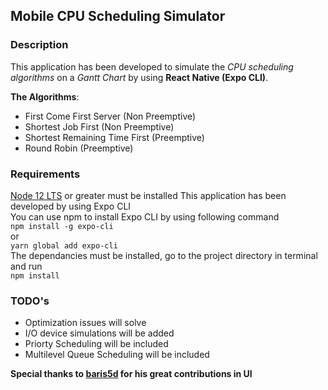## Mobile CPU Scheduling Simulator<br>

### Description<br>

This application has been developed to simulate the *CPU scheduling algorithms* on a *Gantt Chart* by using **React Native (Expo CLI)**.

**The Algorithms**: 

* First Come First Server (Non Preemptive)<br>
* Shortest Job First (Non Preemptive)<br>
* Shortest Remaining Time First (Preemptive)<br>
* Round Robin (Preemptive)<br>

### Requirements<br>
[Node 12 LTS](https://nodejs.org/) or greater must be installed 
This application has been developed by using Expo CLI<br>
You can use npm to install Expo CLI by using following command<br>
`npm install -g expo-cli`<br>
or<br>
`yarn global add expo-cli`<br>
The dependancies must be installed, go to the project directory in terminal and run<br>
`npm install`<br>
 
### TODO's<br>
* Optimization issues will solve
* I/O device simulations will be added
* Priorty Scheduling will be included
* Multilevel Queue Scheduling will be included

**Special thanks to [baris5d](https://github.com/baris5d) for his great contributions in UI**
